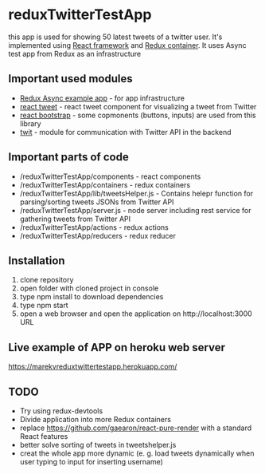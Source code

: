 # reduxTwitterTestApp

this app is used for showing 50 latest tweets of a twitter user. It's implemented using [React framework](http://facebook.github.io/react/docs/getting-started.html) and [Redux container](https://github.com/rackt/redux). It uses Async test app from Redux as an infrastructure 

## Important used modules
* [Redux Async example app](https://github.com/rackt/redux/tree/master/examples) - for app infrastructure
* [react tweet](https://github.com/artnotfound/react-tweet) - react tweet component for visualizing a tweet from Twitter
* [react bootstrap](https://github.com/react-bootstrap/react-bootstrap) - some copmonents (buttons, inputs) are used from this library
* [twit](https://github.com/ttezel/twit) - module for communication with Twitter API in the backend

## Important parts of code
* /reduxTwitterTestApp/components - react components
* /reduxTwitterTestApp/containers - redux containers
* /reduxTwitterTestApp/lib/tweetsHelper.js - Contains helepr function for parsing/sorting tweets JSONs from Twitter API
* /reduxTwitterTestApp/server.js - node server including rest service for gathering tweets from Twitter API
* /reduxTwitterTestApp/actions - redux actions
* /reduxTwitterTestApp/reducers - redux reducer 

## Installation
 1. clone repository
 2. open folder with cloned project in console
 3. type npm install to download dependencies
 4. type npm start
 5. open a web browser and open the application on http://localhost:3000 URL

## Live example of APP on heroku web server
 https://marekvreduxtwittertestapp.herokuapp.com/

## TODO
* Try using redux-devtools
* Divide application into more Redux containers
* replace https://github.com/gaearon/react-pure-render with a standard React features 
* better solve sorting of tweets in tweetshelper.js
* creat the whole app more dynamic (e. g. load tweets dynamically when user typing to input for inserting username)
